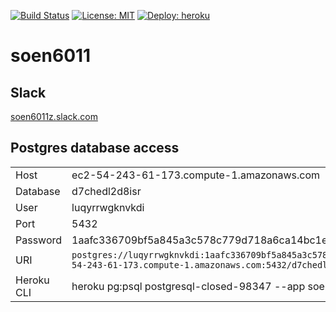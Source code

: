[![Build Status](https://travis-ci.com/4ban/soen6011.svg?token=Fyrgscu4gzYXetd7HgGn&branch=master)](https://travis-ci.com/4ban/soen6011)
[![License: MIT](https://img.shields.io/badge/License-MIT-yellow.svg)](https://opensource.org/licenses/MIT)
[![Deploy: heroku](https://img.shields.io/badge/deploy-heroku-blue.svg)](https://soen6011.herokuapp.com/)
# soen6011

## Slack 
[soen6011z.slack.com](https://soen6011z.slack.com)
## Postgres database access
|||
|---|-------------------|
|Host | ec2-54-243-61-173.compute-1.amazonaws.com|
|Database | d7chedl2d8isr|
|User | luqyrrwgknvkdi|
|Port | 5432|
|Password | 1aafc336709bf5a845a3c578c779d718a6ca14bc1e7d23a91a01968afff0a308|
|URI | `postgres://luqyrrwgknvkdi:1aafc336709bf5a845a3c578c779d718a6ca14bc1e7d23a91a01968afff0a308@ec2-54-243-61-173.compute-1.amazonaws.com:5432/d7chedl2d8isr`|
|Heroku CLI | heroku pg:psql postgresql-closed-98347 --app soen6011|
